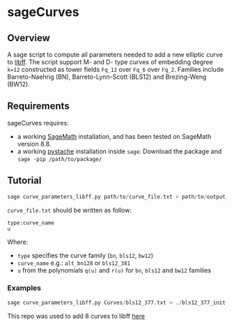 # sageCurves
## Overview
A sage script to compute all parameters needed to add a new elliptic curve to [libff](https://github.com/EYBlockchain/zk-swap-libff). The script support M- and D- type curves of embedding degree `k=12` constructed as tower fields `Fq_12` over `Fq_6` over `Fq_2`. Families include Barreto-Naehrig (BN), Barreto-Lynn-Scott (BLS12) and Brezing-Weng (BW12).

## Requirements
sageCurves requires:
+ a working [SageMath](http://www.sagemath.org) installation, and has been tested on SageMath version 8.8.
+ a working [pystache](https://github.com/defunkt/pystache) installation inside `sage`: Download the package and `sage -pip /path/to/package/`

## Tutorial
```python
sage curve_parameters_libff.py path/to/curve_file.txt > path/to/output_dir/curve_name_init.cpp
```
`curve_file.txt` should be written as follow: 
```
type:curve_name
u
```
Where: 
+ `type` specifies the curve family (`bn`, `bls12`, `bw12`)
+ `curve_name` e.g.: `alt_bn128` or `bls12_381`
+ `u` from the polynomials `q(u)` and `r(u)` for `bn`, `bls12` and `bw12` families

### Examples
```python
sage curve_parameters_libff.py Curves/bls12_377.txt > ./bls12_377_init.cpp
```
This repo was used to add 8 curves to libff [here](https://github.com/EYBlockchain/zk-swap-libff/tree/ey/libff/algebra/curves)

